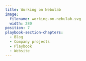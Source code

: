 ```yaml
---
title: Working on Nebulab
image:
  filename: working-on-nebulab.svg
  width: 280
position: 7
playbook-section-chapters:
  - Blog
  - Company projects
  - Playbook
  - Website
---
```

